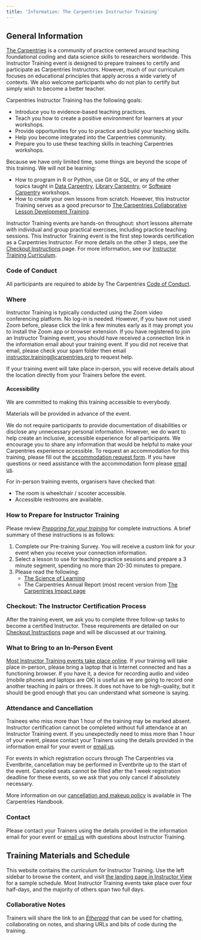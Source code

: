 ```yaml
---
title: 'Information: The Carpentries Instructor Training'
---
```


## General Information
[The Carpentries](https://carpentries.org) is a community of practice centered around teaching foundational coding and data science skills to researchers worldwide. 
This Instructor Training event is designed to prepare trainees to certify and participate as Carpentries Instructors. 
However, much of our curriculum focuses on educational principles that apply across a wide variety of contexts. 
We also welcome participants who do not plan to certify but simply wish to become a better teacher.

Carpentries Instructor Training has the following goals:

* Introduce you to evidence-based teaching practices.
* Teach you how to create a positive environment for learners at your workshops.
* Provide opportunities for you to practice and build your teaching skills.
* Help you become integrated into the Carpentries community.
* Prepare you to use these teaching skills in teaching Carpentries workshops.

Because we have only limited time, some things are beyond the scope of this training. 
We will not be learning:

* How to program in R or Python, use Git or SQL, or any of the other topics taught in [Data Carpentry](https://datacarpentry.org/), [Library Carpentry](https://librarycarpentry.org/), or [Software Carpentry](https://software-carpentry.org/) workshops.
* How to create your own lessons from scratch. However, this Instructor Training serves as a good precursor to [The Carpentries Collaborative Lesson Development Training](https://carpentries.github.io/lesson-development-training/).

Instructor Training events are hands-on throughout: short lessons alternate with individual and group practical exercises, including practice teaching sessions.
This Instructor Training event is the first step towards certification as a Carpentries Instructor. 
For more details on the other 3 steps, see the [Checkout Instructions](../learners/checkout.md) page.
For more information, see our [Instructor Training Curriculum](../index.md).

### Code of Conduct

All participants are required to abide by The Carpentries [Code of Conduct](https://docs.carpentries.org/policies/coc/).

### Where
Instructor Training is typically conducted using the Zoom video conferencing platform. 
No log-in is needed.
However, if you have not used Zoom before, please click the link a few minutes early as it may prompt you to install the Zoom app or browser extension.
If you have registered to join an Instructor Training event, you should have received a connection link in the information email about your training event. 
If you did not receive that email, please check your spam folder then email [instructor.training@carpentries.org](mailto:instructor.training@carpentries.org) to request help.

If your training event will take place in-person, you will receive details about the location directly from your Trainers before the event.

#### Accessibility

We are committed to making this training accessible to everybody.

Materials will be provided in advance of the event.

We do not require participants to provide documentation of disabilities or disclose any unnecessary personal information. 
However, we do want to help create an inclusive, accessible experience for all participants.
We encourage you to share any information that would be helpful to make your Carpentries experience accessible.
To request an accommodation for this training, please fill out the [accommodation request form](https://carpentries.typeform.com/to/B2OSYaD0).
If you have questions or need assistance with the accommodation form please [email us](mailto:community@carpentries.org).

For in-person training events, organisers have checked that:

* The room is wheelchair / scooter accessible.
* Accessible restrooms are available.

### How to Prepare for Instructor Training

Please review [_Preparing for your training_](https://carpentries.github.io/instructor-training/#preparing-for-your-training) for complete instructions. 
A brief summary of these instructions is as follows:

1. Complete our Pre-training Survey. You will receive a custom link for your event when you receive your connection information.
1. Select a lesson to use for teaching practice sessions and prepare a 3 minute segment, spending no more than 20-30 minutes to prepare.
1. Please read the following:
    * [The Science of Learning](https://carpentries.github.io/instructor-training/files/papers/science-of-learning-2015.pdf)
    * The Carpentries Annual Report (most recent version from [The Carpentries Impact page](https://carpentries.org/about-us/impact/)

### Checkout: The Instructor Certification Process
After the training event, we ask you to complete three follow-up tasks to become a certified Instructor.
These requirements are detailed on our [Checkout Instructions](../learners/checkout.md) page and will be discussed at our training.

### What to Bring to an In-Person Event
[Most Instructor Training events take place online](#where).
If your training will take place in-person, please bring a laptop that is Internet connected and has a functioning browser. 
If you have it, a device for recording audio and video (mobile phones and laptops are OK) is useful as we are going to record one another teaching in pairs or threes. 
It does not have to be high-quality, but it should be good enough that you can understand what someone is saying.

### Attendance and Cancellation
Trainees who miss more than 1 hour of the training may be marked absent.
Instructor certification cannot be completed without full attendance at an Instructor Training event. 
If you unexpectedly need to miss more than 1 hour of your event, please contact your Trainers using the details provided in the information email for your event or [email us](mailto:instructor.training@carpentries.org).

For events in which registration occurs through The Carpentries via Eventbrite, cancellation may be performed in Eventbrite up to the start of the event.
Canceled seats cannot be filled after the 1 week registration deadline for these events, so we ask that you only cancel if absolutely necessary.

More information on our [cancellation and makeup policy](https://docs.carpentries.org/handbooks/instructors.html#instructor-training-attendance-policy) is available in The Carpentries Handbook.

### Contact
Please contact your Trainers using the details provided in the information email for your event or [email us](mailto:instructor.training@carpentries.org) with questions about Instructor Training.


## Training Materials and Schedule
This website contains the curriculum for Instructor Training.
Use the left sidebar to browse the content, and visit [the landing page in Instructor View](https://carpentries.github.io/instructor-training/instructor/index.html#schedule) for a sample schedule.
Most Instructor Training events take place over four half-days, and the majority of others span two full days.

### Collaborative Notes
Trainers will share the link to an [_Etherpad_](https://github.com/carpentries/community-engagement/blob/main/glossary.md#etherpad) that can be used for chatting, collaborating on notes, and sharing URLs and bits of code during the training.
